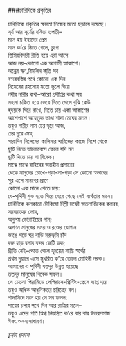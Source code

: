 ###চারিদিকে প্রকৃতির

চারিদিকে প্রকৃতির ক্ষমতা নিজের মতো ছড়ায়ে রয়েছে।   
সূর্য আর সূর্যের বনিতা তপতী–   
মনে হয় ইহাদের প্রেম   
মনে ক’রে নিতে গেলে, চুপে   
তিমিরবিদারী রীতি হয়ে এরা আসে   
আজ নয়–কোনো এক আগামী আকাশে।   
অন্নের ঋণ,বিমলিন স্মৃতি সব   
বন্দরবস্তির পথে কোনো এক দিন   
নিমেষের রহস্যের মতো ভুলে গিয়ে   
নদীর নারীর কথা–আরো প্রদীপ্তির কথা সব   
সহসা চকিত হয়ে ভেবে নিতে গেলে বুঝি কেউ   
হৃদয়কে ঘিরে রাখে, দিতে চায় একা আকাশের   
আশেপাশে অহেতুক ভাঙা শাদা মেঘের মতন।   
তবুও নারীর নাম ঢের দূরে আজ,   
ঢের দূরে মেঘ;   
সারাদিন নিলেমের কালিমার খারিজের কাজে মিশে থেকে   
ছুটি নিতে ভালোবেসে ফেলে যদি মন   
ছুটি দিতে চায় না বিবেক।   
মাঝে মাঝে বাহিরের অন্তহীন প্রসারের   
থেকে মানুষের চোখে-পড়া-না-পড়া সে কোনো স্বভাবের   
সুর এসে মানবের প্রাণে   
কোনো এক মানে পেতে চায়:   
যে-পৃথিবী শুভ হতে গিয়ে হেরে গেছে সেই ব্যর্থতার মানে।   
চারিদিকে কলকাতা টোকিয়ো দিল্লী মস্কৌ অতলান্তিকের কলরব,   
সরবরাহের ভোর,   
অনুপম ভোরাইয়ের গান;   
অগণন মানুষের সময় ও রক্তের যোগান   
ভাঙে গড়ে ঘর বাড়ি মরুভূমি চাঁদ   
রক্ত হাড় বসার বন্দর জেটি ডক;   
প্রীতি নেই–পেতে গেলে হৃদয়ের শান্তি স্বর্গের   
প্রথম দুয়ারে এসে মুখরিত ক’রে তোলে মোহিনী নরক।   
আমাদের এ পৃথিবী যতদূর উন্নত হয়েছে   
ততদূর মানুষের বিবেক সফল।   
সে চেতনা পিরামিডে পেপিরাসে-প্রিন্টিং-প্রেসে ব্যাপ্ত হয়ে   
তবুও অধিক আধুনিকতর চরিত্রের বল।   
শাদাসিদে মনে হয় সে সব ফসল:   
পায়ের চলার পথে দিন আর রাত্রির মতন–   
তবুও এদের গতি স্নিগ্ধ নিয়ন্ত্রিত ক’রে বার বার উত্তরসমাজ   
ঈষৎ অনন্যসাধারণ।

*চুন্‌টা প্রকাশ*

